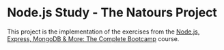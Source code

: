 # Node.js Study - The Natours Project

This project is the implementation of the exercises from the [Node.js, Express, MongoDB & More: The Complete Bootcamp](https://www.udemy.com/course/nodejs-express-mongodb-bootcamp/) course.
